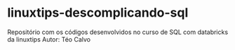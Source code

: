 # linuxtips-descomplicando-sql
Repositório com os códigos desenvolvidos no curso de SQL com databricks da linuxtips
Autor: Téo Calvo
